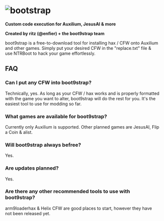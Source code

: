 # ![bootstrap](https://user-images.githubusercontent.com/96433729/162066707-ca3acd92-c269-4738-b4e7-6ab2bbcd7efa.png)

**Custom code execution for Auxilium, JesusAI & more**

**Created by ritz (@enfier) + the boot9strap team**

boot9strap is a free-to-download tool for installing hax / CFW onto Auxilium and other games.
Simply put your desired CFW in the "replace.txt" file & use NTRBoot to hack your game effortlessly.

## FAQ

### Can I put any CFW into boot9strap?
Technically, yes. As long as your CFW / hax works and is properly formatted with the game you want to alter,
boot9strap will do the rest for you. It's the easiest tool to use for modding so far.

### What games are available for boot9strap?
Currently only Auxilium is supported. Other planned games are JesusAI, Flip a Coin & alist.

### Will boot9strap always befree?
Yes.

### Are updates planned?
Yes.

### Are there any other recommended tools to use with boot9strap?
arm9loaderhax & Helix CFW are good places to start, however they have not been released yet.
